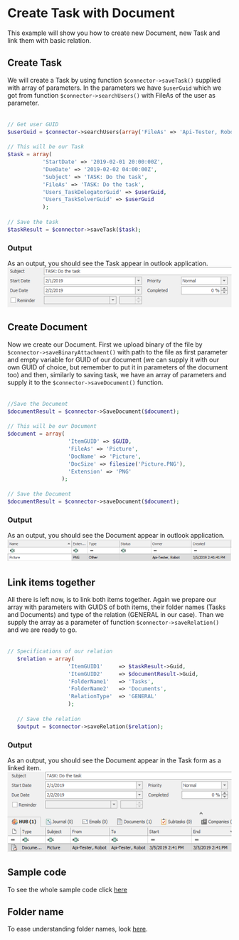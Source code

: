 # Create Task with Document
This example will show you how to create new Document, new Task and link them with basic relation.

## Create Task 
We will create a Task by using function ```$connector->saveTask()``` supplied with array of parameters. In the parameters we have ```$userGuid``` which we got from function ```$connector->searchUsers()``` with FileAs of the user as parameter. 
 ```php

// Get user GUID
$userGuid = $connector->searchUsers(array('FileAs' => 'Api-Tester, Robot'))->Data[0]->ItemGUID;

// This will be our Task
$task = array(
            'StartDate' => '2019-02-01 20:00:00Z',
            'DueDate' => '2019-02-02 04:00:00Z',
            'Subject' => 'TASK: Do the task',
            'FileAs' => 'TASK: Do the task',
            'Users_TaskDelegatorGuid' => $userGuid,
            'Users_TaskSolverGuid' => $userGuid
            );

// Save the task
$taskResult = $connector->saveTask($task);

 ```
### Output
As an output, you should see the Task appear in outlook application.
![example output](Images/sample_output_task.PNG)

## Create Document
Now we create our Document. First we upload binary of the file by ```$connector->saveBinaryAttachment()``` with path to the file as first parameter and empty variable for GUID of our document (we can supply it with our own GUID of choice, but remember to put it in parameters of the document too) and then, similarly to saving task, we have an array of parameters and supply it to the ```$connector->saveDocument()``` function.
 ```php

//Save the Document
$documentResult = $connector->SaveDocument($document);
 
// This will be our Document
$document = array(
                    'ItemGUID' => $GUID,
					'FileAs' => 'Picture',
					'DocName' => 'Picture',
					'DocSize' => filesize('Picture.PNG'),
					'Extension' => 'PNG'
                  );

// Save the Document
$documentResult = $connector->saveDocument($document);

 ```
### Output
As an output, you should see the Document appear in outlook application.
![example output](Images/sample_output_document.PNG)

## Link items together
All there is left now, is to link both items together. Again we prepare our array with parameters with GUIDS of both items, their folder names (Tasks and Documents) and type of the relation (GENERAL in our case). Than we supply the array as a parameter of function  ```$connector->saveRelation()``` and we are ready to go.
 ```php

// Specifications of our relation
    $relation = array(
                    'ItemGUID1'     => $taskResult->Guid,
                    'ItemGUID2'     => $documentResult->Guid,
                    'FolderName1'   => 'Tasks',
                    'FolderName2'   => 'Documents',
                    'RelationType'  => 'GENERAL'
                    );

    // Save the relation
    $output = $connector->saveRelation($relation);

 ```
 ### Output
As an output, you should see the Document appear in the Task form as a linked item.
![example output](Images/sample_output_relation.PNG)

## Sample code
To see the whole sample code click [here](sample_code.php)

## Folder name
To ease understanding folder names, look [here](/../../blob/master/FolderNames.md).